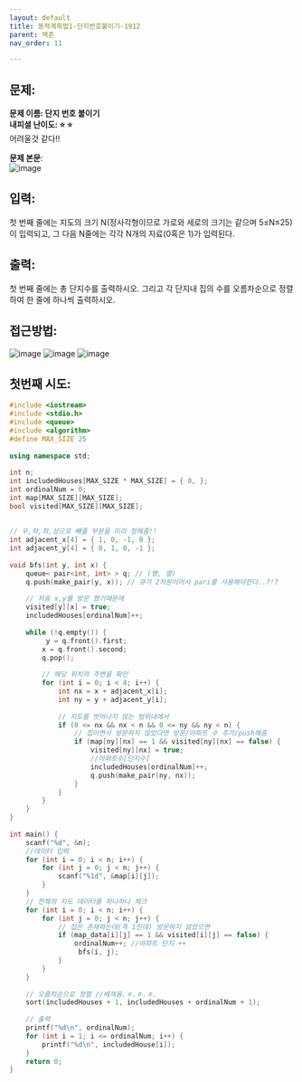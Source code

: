 ```yaml
---
layout: default
title: 동적계획법1-단지번호붙이기-1912
parent: 백준
nav_order: 11

---
```


## 문제:   
**문제 이름: 단지 번호 붙이기**  
**내피셜 난이도: :star: :star:**  
어려울것 같다!!  

**문제 본문**:  
![image](https://user-images.githubusercontent.com/37579661/93371677-b04af100-f88d-11ea-8ea5-97848edc4e3c.png)


## 입력:   
첫 번째 줄에는 지도의 크기 N(정사각형이므로 가로와 세로의 크기는 같으며 5≤N≤25)이 입력되고, 그 다음 N줄에는 각각 N개의 자료(0혹은 1)가 입력된다.


## 출력:   
첫 번째 줄에는 총 단지수를 출력하시오. 그리고 각 단지내 집의 수를 오름차순으로 정렬하여 한 줄에 하나씩 출력하시오.


## 접근방법:   
![image](https://user-images.githubusercontent.com/37579661/93410886-dc3d9500-f8d4-11ea-8518-341d142e29d8.png)
![image](https://user-images.githubusercontent.com/37579661/93410928-f1b2bf00-f8d4-11ea-93f8-5bb99d8b7962.png)
![image](https://user-images.githubusercontent.com/37579661/93410951-fd9e8100-f8d4-11ea-8eef-8a5d98fe7b5a.png)
 

## 첫번째 시도:   
```c++
#include <iostream>
#include <stdio.h>
#include <queue>
#include <algorithm>
#define MAX_SIZE 25
 
using namespace std;
 
int n;
int includedHouses[MAX_SIZE * MAX_SIZE] = { 0, };
int ordinalNum = 0;
int map[MAX_SIZE][MAX_SIZE];
bool visited[MAX_SIZE][MAX_SIZE];
 
 
// 우,하,좌,상으로 빼줄 부분을 미리 정해줌!!
int adjacent_x[4] = { 1, 0, -1, 0 };
int adjacent_y[4] = { 0, 1, 0, -1 };
 
void bfs(int y, int x) {
    queue< pair<int, int> > q; // (행, 열)
    q.push(make_pair(y, x)); // 큐가 2차원이어서 pari를 사용해야한다..?!?
 
    // 처음 x,y를 방문 했기때문에
    visited[y][x] = true;
    includedHouses[ordinalNum]++;
 
    while (!q.empty()) {
         y = q.front().first;
        x = q.front().second;
        q.pop();
 
        // 해당 위치의 주변을 확인
        for (int i = 0; i < 4; i++) {
            int nx = x + adjacent_x[i];
            int ny = y + adjacent_y[i];
 
            // 지도를 벗어나지 않는 범위내에서 
            if (0 <= nx && nx < n && 0 <= ny && ny < n) {
                // 집이면서 방문하지 않았다면 방문/아파트 수 추가/push해줌
                if (map[ny][nx] == 1 && visited[ny][nx] == false) {
                    visited[ny][nx] = true;
                    //아파트수[단지수]
                    includedHouses[ordinalNum]++;
                    q.push(make_pair(ny, nx));
                }
            }
        }
    }
}
 
int main() {
    scanf("%d", &n);
    //데이터 입력
    for (int i = 0; i < n; i++) {
        for (int j = 0; j < n; j++) {
            scanf("%1d", &map[i][j]);
        }
    }
    // 전체의 지도 데이터를 하나하나 체크
    for (int i = 0; i < n; i++) {
        for (int j = 0; j < n; j++) {
            // 집은 존재하는데(즉 1인데) 방문하지 않았으면
            if (map_data[i][j] == 1 && visited[i][j] == false) {
                ordinalNum++; //아파트 단지 ++
                 bfs(i, j);
            }
        }
    }
 
    // 오름차순으로 정렬 //베껴옴.ㅎ.ㅎ.ㅎ.
    sort(includedHouses + 1, includedHouses + ordinalNum + 1);
 
    // 출력
    printf("%d\n", ordinalNum);
    for (int i = 1; i <= ordinalNum; i++) {
        printf("%d\n", includedHouse[i]);
    }
    return 0;
}
``` 
